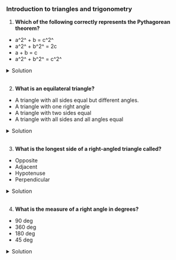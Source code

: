 ### Introduction to triangles and trigonometry

1. **Which of the following correctly represents the Pythagorean theorem?**

- a^2^ + b = c^2^
- a^2^ + b^2^ = 2c
- a + b = c
- a^2^ + b^2^ = c^2^

<details>
  <summary>Solution</summary>

The correct answer is a^2^ + b^2^ = c^2^

</details>

</br>

2. **What is an equilateral triangle?**

- A triangle with all sides equal but different angles.
- A triangle with one right angle
- A triangle with two sides equal
- A triangle with all sides and all angles equal

<details>
  <summary>Solution</summary>

A triangle with all sides and all angles equal

</details>

</br>

3. **What is the longest side of a right-angled triangle called?**

- Opposite
- Adjacent
- Hypotenuse
- Perpendicular

<details>
  <summary>Solution</summary>

Hypotenuse

</details>

</br>

4. **What is the measure of a right angle in degrees?**

- 90 deg
- 360 deg
- 180 deg
- 45 deg

<details>
  <summary>Solution</summary>

90 deg

</details>

</br>
